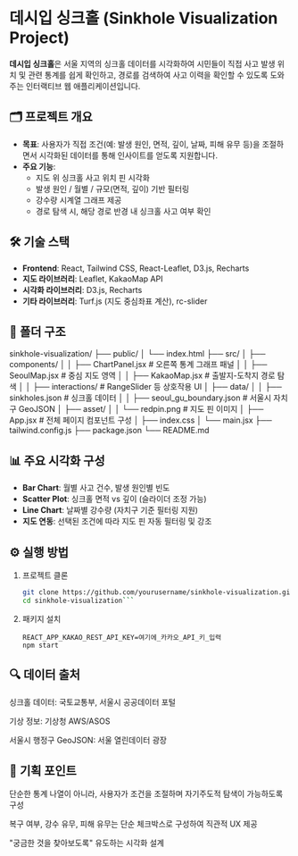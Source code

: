 # 데시입 싱크홀 (Sinkhole Visualization Project)

**데시입 싱크홀**은 서울 지역의 싱크홀 데이터를 시각화하여 시민들이 직접 사고 발생 위치 및 관련 통계를 쉽게 확인하고, 경로를 검색하여 사고 이력을 확인할 수 있도록 도와주는 인터랙티브 웹 애플리케이션입니다.

## 🗂 프로젝트 개요

- **목표**: 사용자가 직접 조건(예: 발생 원인, 면적, 깊이, 날짜, 피해 유무 등)을 조절하면서 시각화된 데이터를 통해 인사이트를 얻도록 지원합니다.
- **주요 기능**:
  - 지도 위 싱크홀 사고 위치 핀 시각화
  - 발생 원인 / 월별 / 규모(면적, 깊이) 기반 필터링
  - 강수량 시계열 그래프 제공
  - 경로 탐색 시, 해당 경로 반경 내 싱크홀 사고 여부 확인

## 🛠 기술 스택

- **Frontend**: React, Tailwind CSS, React-Leaflet, D3.js, Recharts
- **지도 라이브러리**: Leaflet, KakaoMap API
- **시각화 라이브러리**: D3.js, Recharts
- **기타 라이브러리**: Turf.js (지도 중심좌표 계산), rc-slider

## 📁 폴더 구조
sinkhole-visualization/
├── public/
│ └── index.html
├── src/
│ ├── components/
│ │ ├── ChartPanel.jsx # 오른쪽 통계 그래프 패널
│ │ ├── SeoulMap.jsx # 중심 지도 영역
│ │ ├── KakaoMap.jsx # 출발지-도착지 경로 탐색
│ │ ├── interactions/ # RangeSlider 등 상호작용 UI
│ ├── data/
│ │ ├── sinkholes.json # 싱크홀 데이터
│ │ ├── seoul_gu_boundary.json # 서울시 자치구 GeoJSON
│ ├── asset/
│ │ └── redpin.png # 지도 핀 이미지
│ ├── App.jsx # 전체 페이지 컴포넌트 구성
│ ├── index.css
│ └── main.jsx
├── tailwind.config.js
├── package.json
└── README.md

## 📊 주요 시각화 구성

- **Bar Chart**: 월별 사고 건수, 발생 원인별 빈도
- **Scatter Plot**: 싱크홀 면적 vs 깊이 (슬라이더 조정 가능)
- **Line Chart**: 날짜별 강수량 (자치구 기준 필터링 지원)
- **지도 연동**: 선택된 조건에 따라 지도 핀 자동 필터링 및 강조

## ⚙️ 실행 방법

1. 프로젝트 클론
   ```bash
   git clone https://github.com/yourusername/sinkhole-visualization.git
   cd sinkhole-visualization```

2. 패키지 설치
    ```
    REACT_APP_KAKAO_REST_API_KEY=여기에_카카오_API_키_입력
    npm start
    ```

## 🔍 데이터 출처

싱크홀 데이터: 국토교통부, 서울시 공공데이터 포털

기상 정보: 기상청 AWS/ASOS

서울시 행정구 GeoJSON: 서울 열린데이터 광장

## 📌 기획 포인트

단순한 통계 나열이 아니라, 사용자가 조건을 조절하며 자기주도적 탐색이 가능하도록 구성

복구 여부, 강수 유무, 피해 유무는 단순 체크박스로 구성하여 직관적 UX 제공

"궁금한 것을 찾아보도록" 유도하는 시각화 설계
